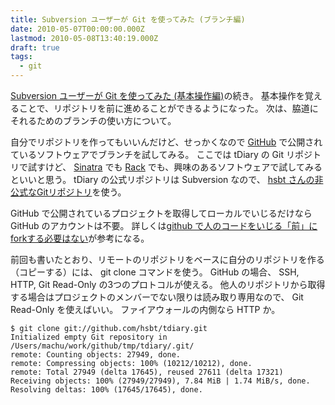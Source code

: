 ```yaml
---
title: Subversion ユーザーが Git を使ってみた (ブランチ編)
date: 2010-05-07T00:00:00.000Z
lastmod: 2010-05-08T13:40:19.000Z
draft: true
tags:
  - git
---
```


[Subversion ユーザーが Git を使ってみた (基本操作編)](/posts/20100506/p01)の続き。 基本操作を覚えることで、リポジトリを前に進めることができるようになった。 次は、脇道にそれるためのブランチの使い方について。

自分でリポジトリを作ってもいいんだけど、せっかくなので [GitHub](http://github.com/) で公開されているソフトウェアでブランチを試してみる。 ここでは tDiary の Git リポジトリで試すけど、 [Sinatra](http://github.com/sinatra/sinatra/) でも [Rack](http://github.com/rack/rack/) でも、興味のあるソフトウェアで試してみるといいと思う。 tDiary の公式リポジトリは Subversion なので、 [hsbt さんの非公式なGitリポジトリ](http://github.com/hsbt/tdiary)を使う。

GitHub で公開されているプロジェクトを取得してローカルでいじるだけなら GitHub のアカウントは不要。 詳しくは[github で人のコードをいじる「前」にforkする必要はない](http://subtech.g.hatena.ne.jp/miyagawa/20090114/1231910461)が参考になる。

前回も書いたとおり、リモートのリポジトリをベースに自分のリポジトリを作る（コピーする）には、 git clone コマンドを使う。 GitHub の場合、 SSH, HTTP, Git Read-Only の3つのプロトコルが使える。 他人のリポジトリから取得する場合はプロジェクトのメンバーでない限りは読み取り専用なので、 Git Read-Only を使えばいい。 ファイアウォールの内側なら HTTP か。

```
$ git clone git://github.com/hsbt/tdiary.git
Initialized empty Git repository in /Users/machu/work/github/tmp/tdiary/.git/
remote: Counting objects: 27949, done.
remote: Compressing objects: 100% (10212/10212), done.
remote: Total 27949 (delta 17645), reused 27611 (delta 17321)
Receiving objects: 100% (27949/27949), 7.84 MiB | 1.74 MiB/s, done.
Resolving deltas: 100% (17645/17645), done.
```
